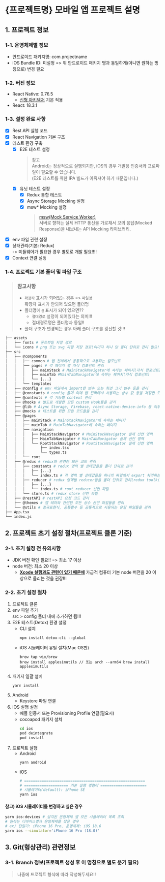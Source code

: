 # {프로젝트명} 모바일 앱 프로젝트 설명

## 1. 프로젝트 정보

### 1-1. 운영체제별 정보

- 안드로이드 패키지명: com.projectname
- iOS Bundle ID: 미설정 => 위 안드로이드 패키지 명과 동일하게(아니면 원하는 명칭으로) 변경 필요

### 1-2. 버전 정보

- React Native: 0.76.5
  - [신형 아키텍처](https://reactnative.dev/architecture/landing-page) 기본 적용
- React: 18.3.1

### 1-3. 설정 완료 사항

- [x] Rest API 실행 코드
- [x] React Navigation 기본 구조
- [x] 테스트 환경 구축
  - [x] E2E 테스트 설정
    > 참고  
    > Android는 정상적으로 실행되지만, iOS의 경우 개발용 인증서와 프로파일이 필요할 수 있습니다.  
    > (E2E 테스트를 위한 IPA 빌드가 이뤄져야 하기 때문입니다.)
  - [x] 유닛 테스트 설정
    - [x] Redux 통합 테스트
    - [x] Async Storage Mocking 설정
    - [x] msw\* Mocking 설정
      > [msw(Mock Service Worker)](https://mswjs.io/)  
      > 서버로 향하는 실제 HTTP 통신을 가로채서 모의 응답(Mocked Response)을 내보내는 API Mocking 라이브러리.
- [x] env 파일 관련 설정
- [x] 상태관리(기본: Redux)  
       -> 미들웨어가 필요한 경우 별도로 개발 필요!!!!
- [x] Context 연결 설정

### 1-4. 프로젝트 기본 폴더 및 파일 구조

> ### 참고사항
>
> - `확장자` 표시가 되어있는 경우 => `파일명`  
>   확장자 표시가 안되어 있으면 폴더명
> - 폴더명에 `@` 표시가 되어 있으면??
>   - `절대경로` 설정이 되어있다는 의미!!!
>   - 절대경로명은 폴더명과 동일!!
> - 폴더 구조가 변경되는 경우 아래 폴더 구조를 갱신할 것!!!

```bash
├── assets
│   ├── fonts # 폰트파일 저장 경로
│   └── icons # png 또는 svg 파일 저장 경로(이미지 하나 당 폴더 단위로 관리 필요!!)
├── src
│   ├── @components
│   │   ├── common # 앱 전체에서 공통적으로 사용되는 컴포넌트
│   │   ├── pages # 각 페이지 별 자식 컴포넌트 관리
│   │   │   ├── mainStack # MainStackNavigator에 속하는 페이지(자식 컴포넌트)
│   │   │   ├── mainTab #MainTabNavigator에 속하는 페이지(자식 컴포넌트)
│   │   │   └── {...}
│   │   └── templates
│   ├── @config # env 파일에서 import한 변수 또는 화면 크기 변수 등을 관리
│   ├── @constants # config 폴더 외에 앱 전역에서 사용되는 상수 값 등을 저장한 모든 파일을 관리
│   ├── @contexts # 각 기능별 context 관리
│   ├── @hooks # 별도로 개발한 모든 custom Hook들을 관리
│   ├── @lib # Async Storage, Firebase, react-native-device-info 등 외부 서비스와 관련된 기능들을 폴더 단위로 관리
│   ├── @mocks # 테스트를 위한 모킹 코드들을 관리
│   ├── @pages
│   │   ├── mainStack # MainStackNavigator에 속하는 페이지
│   │   ├── mainTab # MainTabNavigator에 속하는 페이지
│   │   ├── navigation
│   │   │   ├── MainStackNavigator # MainStackNavigator 실제 선언 영역
│   │   │   ├── MainTabNavigator # MainTabNavigator 실제 선언 영역
│   │   │   └── RootStackNavigator # RootStackNavigator 실제 선언 영역
│   │   │       ├── index.tsx
│   │   │       └── types.ts
│   │   └── root
│   ├── @redux # redux와 관련한 모든 코드 관리
│   │   ├── constants # redux 영역 별 상태값들을 폴더 단위로 관리
│   │   │   ├── {...}
│   │   │   └── index.ts # 각 영역 별 상태값들을 하나의 파일에서 export 처리하는 파일
│   │   ├── reducer # redux 영역별 reducer들을 폴더 단위로 관리(redux toolkit 기반으로 작성)
│   │   │   ├── {...}
│   │   │   └── index.ts # root reducer 선언 파일
│   │   └── store.ts # redux store 선언 파일
│   ├── @restAPI # restAPI 요청 코드 관리
│   ├── @themes # 앱 테마와 관련된 모든 상수 선언 파일들을 관리
│   └── @utils # 정규표현식, 공통함수 등 공통적으로 사용되는 유틸 파일들을 관리
├── App.tsx
└── index.js
```

## 2. 프로젝트 초기 설정 절차(프로젝트 클론 기준)

### 2-1. 초기 설정 전 유의사항

- JDK 버전 확인 필요!! => 최소 17 이상
- node 버전: 최소 20 이상
  - **<u>Xcode 실행과도 관련이 있기 때문에</u>** 가급적 컴퓨터 기본 node 버전을 20 이상으로 올리는 것을 권장!!!

### 2-2. 초기 설정 절차

1. 프로젝트 클론
2. env 파일 추가  
   src > config 폴더 내에 추가하면 됨!!!
3. E2E 테스트(Detox) 환경 설정
   - CLI 설치
     ```
     npm install detox-cli --global
     ```
   - iOS 시뮬레이터 유틸 설치(Mac OS만)
     ```
     brew tap wix/brew
     brew install applesimutils // 또는 arch --arm64 brew install applesimutils
     ```
4. 패키지 일괄 설치
   ```bash
   yarn install
   ```
5. Android
   - Keystore 파일 연결
6. iOS 실행 설정
   - 애플 인증서 또는 Provisioning Profile 연결(필요시)
   - cocoapod 패키지 설치
     ```bash
     cd ios
     pod deintegrate
     pod install
     ```
7. 프로젝트 실행
   - Android
     ```bash
     yarn android
     ```
   - iOS
     ```bash
     # =======================================================
     # ==================== 기본 실행 명령어 =====================
     # 시뮬레이터(default): iPhone SE
     yarn ios
     ```

#### 참고) iOS 시뮬레이터를 변경하고 싶은 경우

```bash
yarn ios:devices # 설치된 운영체제 별 모든 시뮬레이터 목록 조회
# 원하는 디바이스명과 운영체제를 찾은 경우
# ex) 단말기: iPhone 16 Pro, 운영체제: iOS 18.0
yarn ios --simulator='iPhone 16 Pro (18.0)'
```

## 3. Git(형상관리) 관련정보

### 3-1. Branch 정보(프로젝트 생성 후 이 명칭으로 별도 분기 필요)

> 나중에 프로젝트 형식에 따라 작성해두세요!!
